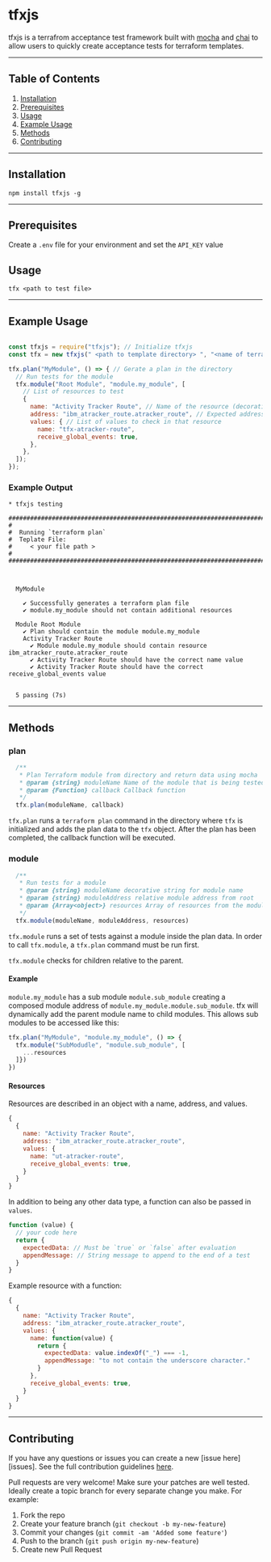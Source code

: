 # tfxjs

tfxjs is a terrafrom acceptance test framework built with [mocha](https://mochajs.org/) and [chai](https://www.chaijs.com/) to allow users to quickly create acceptance tests for terraform templates.

---

## Table of Contents

1. [Installation](#installation)
2. [Prerequisites](#prerequisites)
3. [Usage](#usage)
4. [Example Usage](#example-usage)
5. [Methods](#methods)
5. [Contributing](#contributing)

---

## Installation

```shell
npm install tfxjs -g
```

---

## Prerequisites

Create a `.env` file for your environment and set the `API_KEY` value 

## Usage

```
tfx <path to test file>
```

---

## Example Usage

```js

const tfxjs = require("tfxjs"); // Initialize tfxjs
const tfx = new tfxjs(" <path to template directory> ", "<name of terraform environment api key variable >"); // Create a new constructor for terraform teplate

tfx.plan("MyModule", () => { // Gerate a plan in the directory
  // Run tests for the module
  tfx.module("Root Module", "module.my_module", [
    // List of resources to test
    {
      name: "Activity Tracker Route", // Name of the resource (decorative)
      address: "ibm_atracker_route.atracker_route", // Expected address within module
      values: { // List of values to check in that resource
        name: "tfx-atracker-route",
        receive_global_events: true,
      },
    },
  ]);
});
```

### Example Output

```
* tfxjs testing

##############################################################################
# 
#  Running `terraform plan`
#  Teplate File:
#     < your file path >
# 
##############################################################################



  MyModule

    ✔ Successfully generates a terraform plan file
    ✔ module.my_module should not contain additional resources

  Module Root Module
    ✔ Plan should contain the module module.my_module
    Activity Tracker Route
      ✔ Module module.my_module should contain resource ibm_atracker_route.atracker_route
      ✔ Activity Tracker Route should have the correct name value
      ✔ Activity Tracker Route should have the correct receive_global_events value


  5 passing (7s)
```

---

## Methods

### plan

```js
  /**
   * Plan Terraform module from directory and return data using mocha
   * @param {string} moduleName Name of the module that is being tested
   * @param {Function} callback Callback function
   */
  tfx.plan(moduleName, callback)
```

`tfx.plan` runs a `terraform plan` command in the directory where `tfx` is initialized and adds the plan data to the `tfx` object. After the plan has been completed, the callback function will be executed. 

### module


```js
  /**
   * Run tests for a module
   * @param {string} moduleName decorative string for module name
   * @param {string} moduleAddress relative module address from root
   * @param {Array<object>} resources Array of resources from the module to check
   */
  tfx.module(moduleName, moduleAddress, resources)
```

`tfx.module` runs a set of tests against a module inside the plan data. In order to call `tfx.module`, a `tfx.plan` command must be run first.

`tfx.module` checks for children relative to the parent.

#### Example

`module.my_module` has a sub module `module.sub_module` creating a composed module address of `module.my_module.module.sub_module`. tfx will dynamically add the parent module name to child modules. This allows sub modules to be accessed like this:

```js
tfx.plan("MyModule", "module.my_module", () => {
  tfx.module("SubModudle", "module.sub_module", [
    ...resources
  ]})
})
```

#### Resources

Resources are described in an object with a name, address, and values.

```js
{
  {
    name: "Activity Tracker Route",
    address: "ibm_atracker_route.atracker_route",
    values: {
      name: "ut-atracker-route",
      receive_global_events: true,
    }
  }
}
```

In addition to being any other data type, a function can also be passed in `values`.

```js
function (value) {
  // your code here
  return {
    expectedData: // Must be `true` or `false` after evaluation
    appendMessage: // String message to append to the end of a test
  }
}
```

Example resource with a function:

```js
{
  {
    name: "Activity Tracker Route",
    address: "ibm_atracker_route.atracker_route",
    values: {
      name: function(value) {
        return {
          expectedData: value.indexOf("_") === -1,
          appendMessage: "to not contain the underscore character."
        }
      },
      receive_global_events: true,
    }
  }
}
```

---

## Contributing

If you have any questions or issues you can create a new [issue here][issues]. See the full contribution guidelines [here](./CONTRIBUTING.md).

Pull requests are very welcome! Make sure your patches are well tested.
Ideally create a topic branch for every separate change you make. For
example:

1. Fork the repo
2. Create your feature branch (`git checkout -b my-new-feature`)
3. Commit your changes (`git commit -am 'Added some feature'`)
4. Push to the branch (`git push origin my-new-feature`)
5. Create new Pull Request